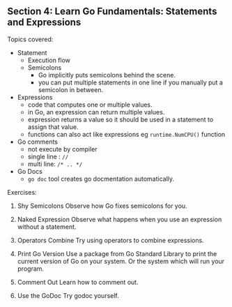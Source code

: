 ## Section 4: Learn Go Fundamentals: Statements and Expressions

Topics covered:

- Statement
  - Execution flow
  - Semicolons
    - Go implicitly puts semicolons behind the scene.
    - you can put multiple statements in one line if you manually put a semicolon in between.
- Expressions
  - code that computes one or multiple values.
  - in Go, an expression can return multiple values.
  - expression returns a value so it should be used in a statement to assign that value.
  - functions can also act like expressions eg `runtime.NumCPU()` function
- Go comments
  - not execute by compiler
  - single line : `//`
  - multi line: `/* .. */`
- Go Docs
  - `go doc` tool creates go docmentation automatically.

Exercises:

1. Shy Semicolons
   Observe how Go fixes semicolons for you.

2. Naked Expression
   Observe what happens when you use an expression without a statement.

3. Operators Combine
   Try using operators to combine expressions.

4. Print Go Version
   Use a package from Go Standard Library to print the current version of Go on your system. Or the system which will run your program.

5. Comment Out
   Learn how to comment out.

6. Use the GoDoc
   Try godoc yourself.
